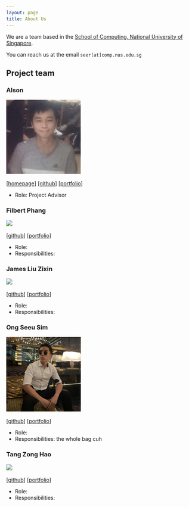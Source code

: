 ```yaml
---
layout: page
title: About Us
---
```


We are a team based in the [School of Computing, National University of Singapore](http://www.comp.nus.edu.sg).

You can reach us at the email `seer[at]comp.nus.edu.sg`

## Project team

### Alson

<img src="images/alson001.png" width="200px">

[[homepage]()]
[[github](https://github.com/alson001)]
[[portfolio](team/alson001.md)]

* Role: Project Advisor

### Filbert Phang

<img src="images/filbert.png" width="200px">

[[github](http://github.com/filbertphang)]
[[portfolio](team/filbertphang.md)]

* Role: 
* Responsibilities: 

### James Liu Zixin

<img src="images/jamesliu.png" width="200px">

[[github](http://github.com/jamesliuzx)] 
[[portfolio](team/jamesliuzx.md)]

* Role: 
* Responsibilities: 

### Ong Seeu Sim

<img src="images/seeusim.png" width="200px">

[[github](http://github.com/SeeuSim)]
[[portfolio](team/seeusim.md)]

* Role: 
* Responsibilities: the whole bag cuh

### Tang Zong Hao

<img src="images/zhtang.png" width="200px">

[[github](http://github.com/zhtang29)]
[[portfolio](team/zhtang29.md)]

* Role: 
* Responsibilities:
